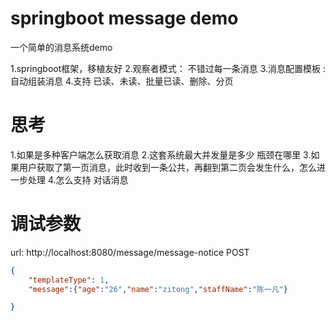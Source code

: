 # springboot message demo
一个简单的消息系统demo

1.springboot框架，移植友好
2.观察者模式： 不错过每一条消息
3.消息配置模板 :自动组装消息
4.支持 已读、未读、批量已读、删除、分页


# 思考

1.如果是多种客户端怎么获取消息
2.这套系统最大并发量是多少  瓶颈在哪里
3.如果用户获取了第一页消息，此时收到一条公共，再翻到第二页会发生什么，怎么进一步处理
4.怎么支持 对话消息


# 调试参数
url: http://localhost:8080/message/message-notice
POST
```json
{
    "templateType": 1,
    "message":{"age":"26","name":"zitong","staffName":"陈一凡"}

}
```
